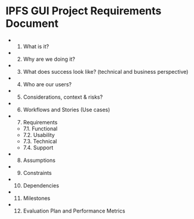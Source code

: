 # IPFS GUI Project Requirements Document

- 1. What is it?
- 2. Why are we doing it?
- 3. What does success look like? (technical and business perspective)
- 4. Who are our users?
- 5. Considerations, context & risks?
- 6. Workflows and Stories (Use cases)
- 7. Requirements
  - 7.1. Functional
  - 7.2. Usability
  - 7.3. Technical
  - 7.4. Support
- 8. Assumptions
- 9. Constraints
- 10. Dependencies
- 11. Milestones
- 12. Evaluation Plan and Performance Metrics
